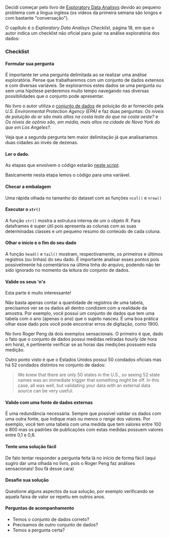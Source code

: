 Decidi começar pelo livro de [Exploratory Data Analisys](https://leanpub.com/exdata) devido ao pequeno problema com a língua inglesa (os vídeos da primeira semana são longos e com bastante "conversação").

O capítulo é o _Exploratory Data Analisys Checklist_, página 18, em que o autor indica um checklist não oficial para guiar na análise exploratória dos dados:

### Checklist
#### Formular sua pergunta

É importante ter uma pergunta delimitada ao se realizar uma análise exploratória. Pense que trabalharemos com um conjunto de dados extensos e com diversas variáveis. Se explorarmos estes dados se uma pergunta ou sem uma hipótese perderemos muito tempo navegando nas diversas possibilidades que o conjunto pode apresentar.

No livro o autor utiliza o [conjunto de dados](https://github.com/rdpeng/exdata/tree/master/other_data) de poluição do ar fornecido pela _U.S. Environmental Protection Agency (EPA)_ e faz duas perguntas: *Os níveis de poluição do ar são mais altos na costa leste do que na costa oeste?* e *Os níveis de ozônio são, em média, mais altos na cidade de Nova York do que em Los Angeles?*.

Veja que a segunda pergunta tem maior delimitação já que analisariamos duas cidades ao invés de dezenas.

#### Ler o dado.

As etapas que envolvem o código estarão [neste script](codigos/bEDA_book.R).

Basicamente nesta etapa lemos o código para uma variável.

#### Checar a embalagem

Uma rápida olhada no tamanho do dataset com as funções `ncol()` e `nrow()`

#### Executar o `str()`

A função `str()` mostra a estrutura interna de um o objeto *R*. Para dataframes é super útil pois apresenta as colunas com as suas determinadas classes e um pequeno resumo do conteúdo de cada coluna.

#### Olhar o início e o fim do seu dado

A função `head()` e `tail()` mostram, respectivamente, os primeiros e últimos registros (ou linhas) do seu dado. É importante analisar esses pontos pois possivelmente há comentários na última linha do arquivo, podendo não ter sido ignorado no momento da leitura do conjunto de dados.

#### Valide os seus 'n's

Esta parte é muito interessante! 

Não basta apenas contar a quantidade de registros de uma tabela, precisamos ver se os dados ali dentro condizem com a realidade da amostra. Por exemplo, você possui um conjunto de dados que tem uma tabela com o ano (apenas o ano) que o sujeito nasceu. É uma boa prática olhar esse dado pois você pode encontrar erros de digitação, como 1900.

No livro Roger Peng dá dois exemplos sensacionais. O primeiro é que, dado o fato que o conjunto de dados possui medidas retiradas _hourly_ (de hora em hora), é pertinente verificar se as horas das medições possuem esta medição.

Outro ponto visto é que o Estados Unidos possui 50 condados oficiais mas há 52 condados distintos no conjunto de dados:

> We knew that there are only 50 states in the U.S., so seeing 52 state names was an immediate trigger that something might be off. In this case, all was well, but validating your data with an external data source can be very useful. 

#### Valide com uma fonte de dados externas

É uma redundância necessária. Sempre que possível validar os dados com uma outra fonte, que indique mais ou menos o _range_ dos valores. Por exemplo, você tem uma tabela com uma medida que tem valores entre 100 e 800 mas os padrões de publicações com estas medidas possuem valores entre 0,1 e 0,8.

#### Tente uma solução fácil

De fato tentar responder a pergunta feita lá no início de forma fácil (aqui sugiro dar uma olhada no livro, pois o Roger Peng faz análises sensacionais! Sou fã desse cara)

#### Desafie sua solução

Questione alguns aspectos da sua solução, por exemplo verificando se aquela faixa de valor se repetiu em outros anos.

#### Perguntas de acompanhamento

* Temos o conjunto de dados correto?
* Precisamos de outro conjunto de dados?
* Temos a pergunta certa?